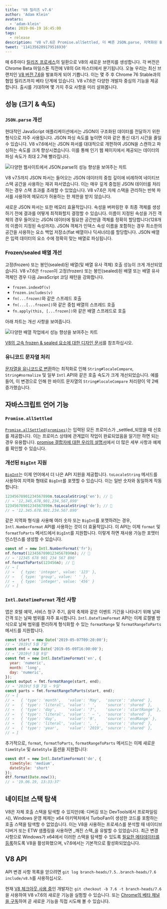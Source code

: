 ```yaml
---
title: 'V8 릴리즈 v7.6'
author: 'Adam Klein'
avatars:
  - 'adam-klein'
date: 2019-06-19 16:45:00
tags:
  - release
description: 'V8 v7.6은 Promise.allSettled, 더 빠른 JSON.parse, 지역화된 BigInt, 더 빠른 frozen/sealed 배열 등 다양한 기능을 제공합니다!'
tweet: '1141356209179516930'
---
```

매 6주마다 [릴리즈 프로세스](/docs/release-process)의 일환으로 V8의 새로운 브랜치를 생성합니다. 각 버전은 Chrome Beta 마일스톤 직전에 V8의 Git 마스터에서 분기됩니다. 오늘 우리는 최신 브랜치인 [V8 버전 7.6](https://chromium.googlesource.com/v8/v8.git/+log/branch-heads/7.6)을 발표하게 되어 기쁩니다. 이는 몇 주 후 Chrome 76 Stable과의 협업 릴리즈까지 베타 단계에 있습니다. V8 v7.6은 다양한 개발자 중심의 기능을 제공합니다. 출시를 기대하며 몇 가지 주요 사항을 미리 살펴봅니다.

<!--truncate-->
## 성능 (크기 & 속도)

### `JSON.parse` 개선

현대적인 JavaScript 애플리케이션에서는 JSON이 구조화된 데이터를 전달하기 위한 형식으로 자주 사용됩니다. JSON 파싱 속도를 높이면 이와 같은 통신 대기 시간을 줄일 수 있습니다. V8 v7.6에서는 JSON 파서를 대대적으로 개편하여 JSON을 스캔하고 파싱하는 속도를 크게 향상시켰습니다. 이를 통해 인기 웹 페이지에서 제공되는 데이터의 파싱 속도가 최대 2.7배 빨라집니다.

![다양한 웹사이트에서 `JSON.parse`의 성능 향상을 보여주는 차트](/_img/v8-release-76/json-parsing.svg)

V8 v7.5까지 JSON 파서는 들어오는 JSON 데이터의 중첩 깊이에 비례하여 네이티브 스택 공간을 사용하는 재귀 파서였습니다. 이는 매우 깊게 중첩된 JSON 데이터를 처리하는 경우 스택 초과를 초래할 수 있었습니다. V8 v7.6은 자체 스택을 관리하는 반복 파서를 사용하여 메모리가 허용하는 한 제한을 받지 않습니다.

새로운 JSON 파서는 또한 메모리 효율적입니다. 속성을 버퍼링한 후 최종 객체를 생성하기 전에 결과를 어떻게 최적화할지 결정할 수 있습니다. 이름이 지정된 속성을 가진 객체의 경우 들어오는 JSON 데이터에 필요한 공간만큼 객체를 정확히 할당합니다(128개의 이름이 지정된 속성까지). JSON 객체가 인덱스 속성 이름을 포함하는 경우 최소한의 공간을 사용하는 요소 백업 저장소(flat 배열이나 딕셔너리)를 할당합니다. JSON 배열은 입력 데이터의 요소 수에 정확히 맞는 배열로 파싱됩니다.

### Frozen/sealed 배열 개선

고정(frozen) 또는 봉인(sealed)된 배열(및 배열 유사 객체) 호출 성능이 크게 개선되었습니다. V8 v7.6은 `frozen`이 고정(frozen) 또는 봉인(sealed)된 배열 또는 배열 유사 객체인 경우 다음 JavaScript 코딩 패턴을 강화합니다.

- `frozen.indexOf(v)`
- `frozen.includes(v)`
- `fn(...frozen)`와 같은 스프레드 호출
- `fn(...[...frozen])`와 같은 중첩 배열의 스프레드 호출
- `fn.apply(this, [...frozen])`와 같은 배열 스프레드로 호출

아래 차트는 개선 사항을 보여줍니다.

![다양한 배열 작업에서 성능 향상을 보여주는 차트](/_img/v8-release-76/frozen-sealed-elements.svg)

[V8의 고속 frozen & sealed 요소에 대한 디자인 문서](https://bit.ly/fast-frozen-sealed-elements-in-v8)를 참조하십시오.

### 유니코드 문자열 처리

[문자열을 유니코드로 변환](https://chromium.googlesource.com/v8/v8/+/734c1456d942a03d79aab4b3b0e57afbc803ceea)하는 최적화로 인해 `String#localeCompare`, `String#normalize` 및 일부 `Intl` API와 같은 호출 속도가 크게 개선되었습니다. 예를 들어, 이 변경으로 인해 한 바이트 문자열의 `String#localeCompare` 처리량이 약 2배 증가했습니다.

## 자바스크립트 언어 기능

### `Promise.allSettled`

[`Promise.allSettled(promises)`](/features/promise-combinators#promise.allsettled)는 입력된 모든 프로미스가 _settled_되었을 때 신호를 제공합니다. 이는 프로미스 상태에 관계없이 작업이 완료되었음을 알기만 하면 되는 경우 유용합니다. [promise 결합자에 대한 우리의 설명서](/features/promise-combinators)에서 더 많은 세부 사항과 예제를 확인할 수 있습니다.

### 개선된 `BigInt` 지원

[`BigInt`](/features/bigint)는 이제 언어에서 더 나은 API 지원을 제공합니다. `toLocaleString` 메서드를 사용하여 지역화 형태로 `BigInt`를 포맷할 수 있습니다. 이는 일반 숫자와 동일하게 작동합니다:

```js
12345678901234567890n.toLocaleString('en'); // 🐌
// → '12,345,678,901,234,567,890'
12345678901234567890n.toLocaleString('de'); // 🐌
// → '12.345.678.901.234.567.890'
```

같은 지역화 형식을 사용해 여러 숫자 또는 `BigInt`를 포맷하려는 경우, `Intl.NumberFormat` API를 사용하는 것이 더 효율적입니다. 이 API는 이제 `format` 및 `formatToParts` 메서드에서 `BigInt`를 지원합니다. 이렇게 하면 재사용 가능한 포맷터 인스턴스를 생성할 수 있습니다.

```js
const nf = new Intl.NumberFormat('fr');
nf.format(12345678901234567890n); // 🚀
// → '12345 678 901 234 567 890'
nf.formatToParts(123456n); // 🚀
// → [
// →   { type: 'integer', value: '123' },
// →   { type: 'group', value: ' ' },
// →   { type: 'integer', value: '456' }
// → ]
```

### `Intl.DateTimeFormat` 개선 사항

앱은 호텔 예약, 서비스 청구 주기, 음악 축제와 같은 이벤트 기간을 나타내기 위해 날짜 간격 또는 날짜 범위를 자주 표시합니다. `Intl.DateTimeFormat` API는 이제 로캘별 방식으로 날짜 범위를 편리하게 형식화할 수 있는 `formatRange` 및 `formatRangeToParts` 메서드를 지원합니다.

```js
const start = new Date('2019-05-07T09:20:00');
// → '2019년 5월 7일'
const end = new Date('2019-05-09T16:00:00');
// → '2019년 5월 9일'
const fmt = new Intl.DateTimeFormat('en', {
  year: 'numeric',
  month: 'long',
  day: 'numeric',
});
const output = fmt.formatRange(start, end);
// → '2019년 5월 7일 – 9일'
const parts = fmt.formatRangeToParts(start, end);
// → [
// →   { 'type': 'month',   'value': 'May',  'source': 'shared' },
// →   { 'type': 'literal', 'value': ' ',    'source': 'shared' },
// →   { 'type': 'day',     'value': '7',    'source': 'startRange' },
// →   { 'type': 'literal', 'value': ' – ',  'source': 'shared' },
// →   { 'type': 'day',     'value': '9',    'source': 'endRange' },
// →   { 'type': 'literal', 'value': ', ',   'source': 'shared' },
// →   { 'type': 'year',    'value': '2019', 'source': 'shared' },
// → ]
```

추가적으로, `format`, `formatToParts`, `formatRangeToParts` 메서드는 이제 새로운 `timeStyle` 및 `dateStyle` 옵션을 지원합니다:

```js
const dtf = new Intl.DateTimeFormat('de', {
  timeStyle: 'medium',
  dateStyle: 'short'
});
dtf.format(Date.now());
// → '19.06.19, 13:33:37'
```

## 네이티브 스택 탐색

V8은 자체 호출 스택을 탐색할 수 있지만(예: 디버깅 또는 DevTools에서 프로파일링 시), Windows 운영 체제는 x64 아키텍처에서 TurboFan이 생성한 코드를 포함하는 호출 스택을 탐색할 수 없었습니다. 이는 V8을 사용하는 프로세스를 분석할 때 네이티브 디버거 또는 ETW 샘플링을 사용하면 _깨진 스택_을 유발할 수 있었습니다. 최근 변경 사항으로 Windows가 x64에서 이러한 스택을 탐색할 수 있도록 [필요한 메타데이터를 등록](https://chromium.googlesource.com/v8/v8/+/3cda21de77d098a612eadf44d504b188a599c5f0)하도록 V8을 활성화했으며, v7.6에서는 기본적으로 활성화되었습니다.

## V8 API

API 변경 사항 목록을 얻으려면 `git log branch-heads/7.5..branch-heads/7.6 include/v8.h`를 사용하십시오.

현재 [V8 체크아웃 사용 중](/docs/source-code#using-git)인 개발자는 `git checkout -b 7.6 -t branch-heads/7.6`을 사용하여 V8 v7.6의 새로운 기능을 실험할 수 있습니다. 또는 [Chrome의 베타 채널 을 구독](https://www.google.com/chrome/browser/beta.html)하여 곧 새로운 기능을 직접 시도해 볼 수 있습니다.
